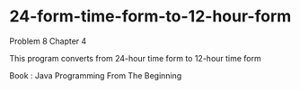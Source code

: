 # 24-form-time-form-to-12-hour-form

Problem 8 Chapter 4

This program converts from 24-hour time form to 12-hour time form

Book : Java Programming From The Beginning

